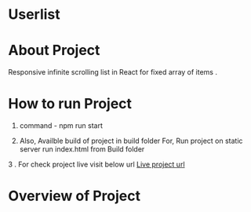 # Userlist

# About Project 

Responsive infinite scrolling list in React for fixed array of items . 

# How to run Project 

1. command - npm run start 

2. Also, Availble build of project in build folder 
   For, Run project on static server run index.html from Build folder 

3 . For check project live visit below url 
    [Live project url](http://userlist.epizy.com)
   

# Overview of Project


